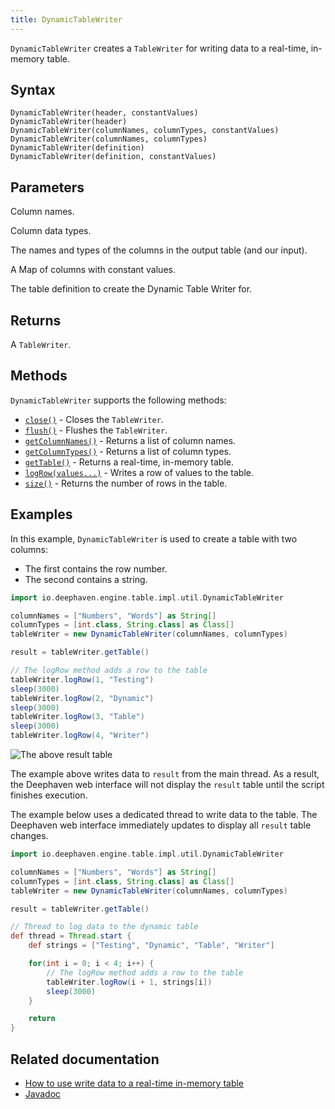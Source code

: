 ```yaml
---
title: DynamicTableWriter
---
```


`DynamicTableWriter` creates a `TableWriter` for writing data to a real-time, in-memory table.

<!-- TODO: https://github.com/deephaven/deephaven.io/issues/497 Add TableWriter javadoc link -->

## Syntax

```
DynamicTableWriter(header, constantValues)
DynamicTableWriter(header)
DynamicTableWriter(columnNames, columnTypes, constantValues)
DynamicTableWriter(columnNames, columnTypes)
DynamicTableWriter(definition)
DynamicTableWriter(definition, constantValues)
```

## Parameters

<ParamTable>
<Param name="columnNames" type="String[]">

Column names.

</Param>
<Param name="columnTypes" type="Class[]">

Column data types.

</Param>
<Param name="header" type="TableHeader">

The names and types of the columns in the output table (and our input).

</Param>
<Param name="constantValues" type="Map<String, Object>">

A Map of columns with constant values.

</Param>
<Param name="definition" type="TableDefinition">

The table definition to create the Dynamic Table Writer for.

</Param>
</ParamTable>

## Returns

A `TableWriter`. <!-- TODO: https://github.com/deephaven/deephaven.io/issues/497 Add TableWriter javadoc link -->

## Methods

`DynamicTableWriter` supports the following methods:

- [`close()`](https://deephaven.io/core/javadoc/io/deephaven/engine/table/impl/util/DynamicTableWriter.html#close()) - Closes the `TableWriter`.
- [`flush()`](https://deephaven.io/core/javadoc/io/deephaven/engine/table/impl/util/DynamicTableWriter.html#flush()) - Flushes the `TableWriter`.
- [`getColumnNames()`](https://deephaven.io/core/javadoc/io/deephaven/engine/table/impl/util/DynamicTableWriter.html#getColumnNames()) - Returns a list of column names.
- [`getColumnTypes()`](https://deephaven.io/core/javadoc/io/deephaven/engine/table/impl/util/DynamicTableWriter.html#getColumnTypes()) - Returns a list of column types.
- [`getTable()`](https://deephaven.io/core/javadoc/io/deephaven/engine/table/impl/util/DynamicTableWriter.html#getTable()) - Returns a real-time, in-memory table.
- [`logRow(values...)`](https://deephaven.io/core/javadoc/io/deephaven/engine/table/impl/util/DynamicTableWriter.html#logRow(java.lang.Object...)) - Writes a row of values to the table.
- [`size()`](https://deephaven.io/core/javadoc/io/deephaven/engine/table/impl/util/DynamicTableWriter.html#size()) - Returns the number of rows in the table.

## Examples

In this example, `DynamicTableWriter` is used to create a table with two columns:

- The first contains the row number.
- The second contains a string.

```groovy ticking-table order=null reset
import io.deephaven.engine.table.impl.util.DynamicTableWriter

columnNames = ["Numbers", "Words"] as String[]
columnTypes = [int.class, String.class] as Class[]
tableWriter = new DynamicTableWriter(columnNames, columnTypes)

result = tableWriter.getTable()

// The logRow method adds a row to the table
tableWriter.logRow(1, "Testing")
sleep(3000)
tableWriter.logRow(2, "Dynamic")
sleep(3000)
tableWriter.logRow(3, "Table")
sleep(3000)
tableWriter.logRow(4, "Writer")
```

![The above `result` table](../../../assets/reference/create/DynamicTableWriter_ref1.png)

The example above writes data to `result` from the main thread. As a result, the Deephaven web interface will not display the `result` table until the script finishes execution.

The example below uses a dedicated thread to write data to the table. The Deephaven web interface immediately updates to display all `result` table changes.

```groovy ticking-table order=null reset
import io.deephaven.engine.table.impl.util.DynamicTableWriter

columnNames = ["Numbers", "Words"] as String[]
columnTypes = [int.class, String.class] as Class[]
tableWriter = new DynamicTableWriter(columnNames, columnTypes)

result = tableWriter.getTable()

// Thread to log data to the dynamic table
def thread = Thread.start {
    def strings = ["Testing", "Dynamic", "Table", "Writer"]

    for(int i = 0; i < 4; i++) {
        // The logRow method adds a row to the table
        tableWriter.logRow(i + 1, strings[i])
        sleep(3000)
    }

    return
}
```

<LoopedVideo src='../../../assets/reference/create/DynamicTableWriter_ref2.mp4' />

## Related documentation

- [How to use write data to a real-time in-memory table](../../../how-to-guides/dynamic-table-writer.md)
- [Javadoc](/core/javadoc/io/deephaven/engine/table/impl/util/DynamicTableWriter.html)
